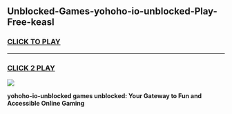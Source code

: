 
## Unblocked-Games-yohoho-io-unblocked-Play-Free-keasl
<h3>
<a href="https://premium76.site?title=yohoho-io-unblocked&ref=09A">CLICK TO PLAY</a></h3>
<hr>

<h3>
<a href="https://premium76.site?title=yohoho-io-unblocked&ref=09A">CLICK 2 PLAY</a>
  
</h3>

<a href="https://premium76.site?title=yohoho-io-unblocked&ref=09A"><img src="https://clearcache.store/games.png"></a>


**yohoho-io-unblocked games unblocked: Your Gateway to Fun and Accessible Online Gaming**
